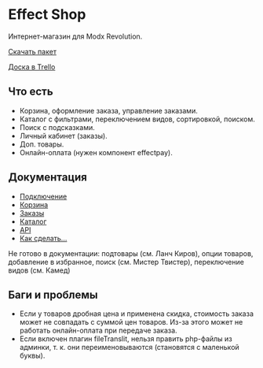 # Effect Shop

Интернет-магазин для Modx Revolution.

[Скачать пакет](packages)

[Доска в Trello](https://trello.com/b/ARFKdKVg/shop)

## Что есть
- Корзина, оформление заказа, управление заказами.
- Каталог с фильтрами, переключением видов, сортировкой, поиском.
- Поиск с подсказками.
- Личный кабинет (заказы).
- Доп. товары.
- Онлайн-оплата (нужен компонент effectpay).

## Документация
- [Подключение](docs/head.md)
- [Корзина](docs/cart.md)
- [Заказы](docs/order.md)
- [Каталог](docs/catalog.md)
- [API](docs/api.md)
- [Как сделать...](docs/how-do.md)

Не готово в документации: подтовары (см. Ланч Киров), опции товаров, добавление в избранное, поиск (см. Мистер Твистер), переключение видов (см. Камед)

## Баги и проблемы
- Если у товаров дробная цена и применена скидка, стоимость заказа может не совпадать с суммой цен товаров. Из-за этого может не работать онлайн-оплата при передаче заказа.
- Если включен плагин fileTranslit, нельзя править php-файлы из админки, т. к. они переименовываются (становятся с маленькой буквы).